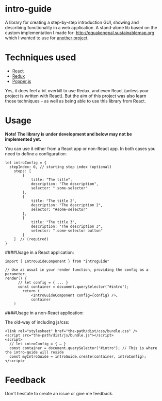 # intro-guide
A library for creating a step-by-step introduction GUI, showing and describing functionality in a web application. A stand-alone lib based on the custom implementation I made for: http://equakenepal.sustainablemap.org which I wanted to use for [another project](https://github.com/getsmap/smap-responsive/issues/176).

# Techniques used
- [React](https://facebook.github.io/react/)
- [Redux](redux.js.org)
- [Popper.js](https://popper.js.org/documentation.html)

Yes, it does feel a bit overkill to use Redux, and even React (unless your project is written with React). But the aim of this project was also learn those techniques – as well as being able to use this library from React.


# Usage

**Note! The library is under development and below may not be implemented yet.**

You can use it either from a React app or non-React app. In both cases you need to define a configuration:
```
let introConfig = {
  stepIndex: 0, // starting step index (optional)
	steps: [
		{
			title: "The title",
			description: "The description",
			selector: ".some-selector"
		},
		{
			title: "The title 2",
			description: "The description 2",
			selector: "#some-selector"
		},
		{
			title: "The title 3",
			description: "The description 3",
			selector: ".some-selector button"
		}
	]  // (required)
}
```

####Usage in a React application:
```
import { IntroGuideComponent } from "introguide"

// Use as usual in your render function, providing the config as a parameter.
render() {
	  // let config = { ... }
	  const container = document.querySelector("#intro");
		return (
			<IntroGuideComponent config={config} />,
			container
    )
```

####Usage in a non-React application:

The old-way of including js/css:
```
<link rel="stylesheet" href="the-path/dist/css/bundle.css" />
<script src="the-path/dist/js/bundle.js"></script>
<script>
  // let introConfig = { … }
  const container = document.querySelector("#intro"); // This is where the intro-guide will reside
  const myIntroGuide = introGuide.create(container, introConfig);
</script>
```


# Feedback
Don't hesitate to create an issue or give me feedback.
